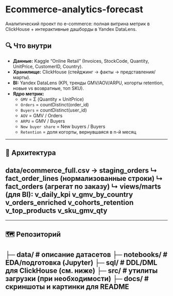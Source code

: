 # Ecommerce-analytics-forecast

Аналитический проект по e-commerce: полная витрина метрик в ClickHouse + интерактивные дашборды в Yandex DataLens.

## 🔍 Что внутри

- **Данные:** Kaggle “Online Retail” (Invoices, StockCode, Quantity, UnitPrice, CustomerID, Country).
- **Хранилище:** ClickHouse (стейджинг → факты → представления/марты).
- **BI:** Yandex DataLens (KPI, тренды GMV/AOV/ARPU, когорты retention, новые vs возвратные, топ SKU).
- **Ядро метрик:**
  - `GMV` = Σ (Quantity × UnitPrice)
  - `Orders` = countDistinct(order_id)
  - `Buyers` = countDistinct(user_id)
  - `AOV` = GMV / Orders
  - `ARPU` = GMV / Buyers
  - `New buyer share` = New buyers / Buyers
  - `Retention` = доля когорты, вернувшаяся в n-й месяц
---
## 🧱 Архитектура
data/ecommerce_full.csv → staging_orders
↳ fact_order_lines (нормализованные строки)
↳ fact_orders (агрегат по заказу)
↳ views/marts (для BI):
v_daily_kpi
v_gmv_by_country
v_orders_enriched
v_cohorts_retention
v_top_products
v_sku_gmv_qty
---

---
## 🗺️ Репозиторий
├─ data/ # описание датасетов
├─ notebooks/ # EDA/подготовка (Jupyter)
├─ sql/ # DDL/DML для ClickHouse (см. ниже)
├─ src/ # утилиты загрузки (при необходимости)
├─ docs/ # скриншоты и картинки для README
---
